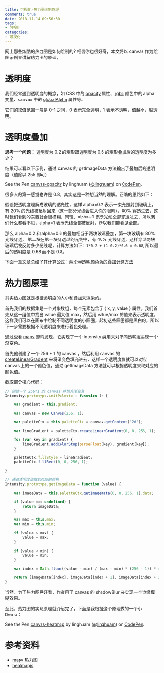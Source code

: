 ```yaml
---
title: 可视化-热力图绘制原理
comments: true
date: 2018-11-14 09:56:30
tags:
- 可视化
categories:
- 可视化
---
```


网上那些炫酷的热力图是如何绘制的? 相信你也很好奇，本文将以 canvas 作为绘图示例来讲解热力图的原理。

<!--more-->

# 透明度

我们经常遇到透明度的概念，如 CSS 中的 [opacity][1] 属性、[rgba][2] 颜色中的 alpha 变量、canvas 中的 [globalAlpha][3] 属性等。

它们的取值范围一般是 0-1  之间，0 表示完全透明，1 表示不透明，值越小，越透明。

# 透明度叠加

**思考一个问题：** 透明度为 0.2 的矩形跟透明度为 0.6 的矩形叠加后的透明度为多少？

结果可以看以下示例，通过 canvas 的 getImageData 方法输出了叠加后的透明度（值除以 255 即可）

<p data-height="265" data-theme-id="0" data-slug-hash="qQqdzv" data-default-tab="js,result" data-user="linghuam" data-pen-title="canvas-opacity" class="codepen">See the Pen <a href="https://codepen.io/linghuam/pen/qQqdzv/">canvas-opacity</a> by linghuam (<a href="https://codepen.io/linghuam">@linghuam</a>) on <a href="https://codepen.io">CodePen</a>.</p>
<script async src="https://static.codepen.io/assets/embed/ei.js"></script>

很多人的第一感觉也许是 0.8，其实这是一种想当然的理解。正确的思路如下：

假设把透明度理解成玻璃的透光性，这样 alpha=0.2 表示一束光照射到玻璃上，有 20% 的光线被反射回来（这一部分光线会进入你的眼睛），80% 穿透过去，这时我们看到的东西就会很模糊。同理，alpha=0 表示光线全部穿透过去，所以我们什么都看不见，alpha=1 表示光线全部被反射，所以我们能看见全部。

那么 alpha=0.2 和 alpha=0.6 的叠加相当于两块玻璃叠加，第一块玻璃有 80% 光线穿透，
第二块在第一块穿透过的光线中，有 40% 光线穿透，这样穿过两块玻璃后被反射多少光线呢，计算方法如下：`1*0.2 + (1-0.2)*0.6 = 0.68`, 所以最后的透明度是 0.68 而不是 0.8。

下面一篇文章总结了其计算公式：[两个半透明颜色色的叠加计算方法][4]

# 热力图原理

其实热力图就是根据透明度的大小和叠加来渲染的。

首先我们的数据集是一个对象数组，每个元素包含了 { x, y, value } 属性。我们首先从这一组值中找出 value 最大值 max，然后用 value/max 的值来表示透明度，这样我们可以在画布中绘制不同透明度的小圆圈，起初这些圆圈都是黑白的，所以下一步需要根据不同透明度来进行着色处理。

通过查看 [mapv][5] 源码发现，它实现了一个 Intensity 类用来对不同透明度实现一个渐变色。

首先他创建了一个 256 * 1 的 canvas ，然后利用 canvas 的 [createLinearGradient][6] 来将渐变色填充进去，这样一个透明度值就可以对应 canvas 上的一个颜色值，通过 getImageData 方法就可以根据透明度来取对应的颜色值。

截取部分核心代码：

```js
// 创建一个 256*1 的 canvas 并填充渐变色
Intensity.prototype.initPalette = function () {

    var gradient = this.gradient;

    var canvas = new Canvas(256, 1);

    var paletteCtx = this.paletteCtx = canvas.getContext('2d');

    var lineGradient = paletteCtx.createLinearGradient(0, 0, 256, 1);

    for (var key in gradient) {
        lineGradient.addColorStop(parseFloat(key), gradient[key]);
    }

    paletteCtx.fillStyle = lineGradient;
    paletteCtx.fillRect(0, 0, 256, 1);

}

// 通过透明度值取到对应的颜色
Intensity.prototype.getImageData = function (value) {

    var imageData = this.paletteCtx.getImageData(0, 0, 256, 1).data;

    if (value === undefined) {
        return imageData;
    }

    var max = this.max;
    var min = this.min;

    if (value > max) {
        value = max;
    }

    if (value < min) {
        value = min;
    }

    var index = Math.floor((value - min) / (max - min) * (256 - 1)) * 4;

    return [imageData[index], imageData[index + 1], imageData[index + 2], imageData[index + 3]];
}
```

当然，为了热力图更好看，作者用了 canvas 的 [shadowBlur][7] 来实现一个边缘模糊效果。

至此，热力图的实现原理就介绍完了，下面是我根据这个原理做的一个小 Demo：

<p data-height="265" data-theme-id="0" data-slug-hash="pQEXva" data-default-tab="js,result" data-user="linghuam" data-pen-title="canvas-heatmap" class="codepen">See the Pen <a href="https://codepen.io/linghuam/pen/pQEXva/">canvas-heatmap</a> by linghuam (<a href="https://codepen.io/linghuam">@linghuam</a>) on <a href="https://codepen.io">CodePen</a>.</p>
<script async src="https://static.codepen.io/assets/embed/ei.js"></script>


# 参考资料

- [mapv 热力图](https://mapv.baidu.com/examples/#baidu-map-point-heatmap.html)
- [heatmapjs](https://www.patrick-wied.at/static/heatmapjs/)

[1]: https://developer.mozilla.org/zh-CN/docs/Web/CSS/opacity
[2]: https://www.w3.org/TR/css-color-3/#rgba-color
[3]: https://www.canvasapi.cn/CanvasRenderingContext2D/globalAlpha#&examples
[4]: https://www.cnblogs.com/mfryf/p/3401503.html?_t_t_t=0.581313765142113
[5]: https://github.com/huiyan-fe/mapv/blob/master/src/utils/data-range/Intensity.js
[6]: https://www.canvasapi.cn/CanvasRenderingContext2D/createLinearGradient
[7]: https://www.canvasapi.cn/CanvasRenderingContext2D/shadowBlur